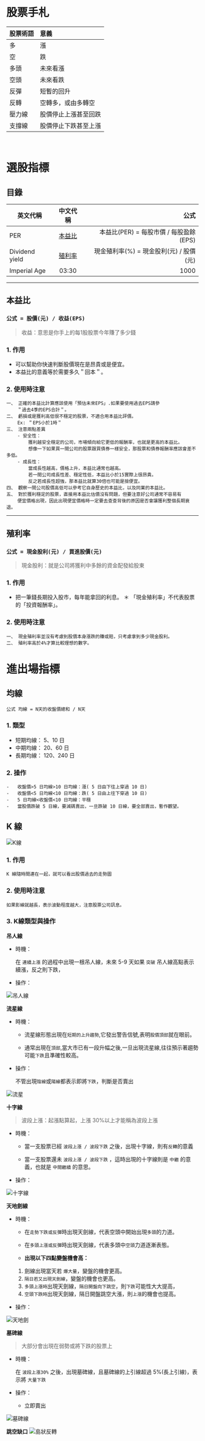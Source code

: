 # **股票手札**

| 股票術語 | 意義                 |
| -------- | :------------------- |
| 多       | 漲                   |
| 空       | 跌                   |
| 多頭     | 未來看漲             |
| 空頭     | 未來看跌             |
| 反彈     | 短暫的回升           |
| 反轉     | 空轉多，或由多轉空   |
| 壓力線   | 股價停止上漲甚至回跌 |
| 支撐線   | 股價停止下跌甚至上漲 |

<br/>

# **選股指標**

## 目錄



| 英文代稱       | 中文代稱 |                                    公式 |
| -------------- | :------: | --------------------------------------: |
| PER            | [本益比](#本益比) |  本益比(PER) = 每股市價 / 每股盈餘(EPS) |
| Dividend yield |  [殖利率](#殖利率)  | 現金殖利率(%) = 現金股利(元) / 股價(元) |
| Imperial Age   |  03:30   |                                    1000 |


***

## 本益比
### `公式 = 股價(元) / 收益(EPS)`
> 收益：意思是你手上的每1股股票今年賺了多少錢

### 1. 作用   
- 可以幫助你快速判斷股價現在是昂貴或是便宜。
- 本益比的意義等於需要多久＂回本＂。

### 2. 使用時注意
    一、 正確的本益比計算應該使用「預估未來EPS」.如果要使用過去EPS請參
        ＂過去4季的EPS合計＂。
    二、 虧損或是獲利高低很不穩定的股票，不適合用本益比評價。
        Ex: ＂EPS小於1時＂
    三、 注意兩點差異
        - 安全性：
            獲利越安全穩定的公司，市場傾向給它更低的報酬率，也就是更高的本益比。
            想像一下如果買一間公司的股票跟買債券一樣安全，那股票和債券報酬率應該會差不多低。
        - 成長性：
            當成長性越高，價格上升，本益比通常也越高。
            若一間公司成長性差、穩定性低，本益比小於15實際上很昂貴。
            反之若成長性超強，那本益比就算30倍也可能是撿便宜。
    四、 觀察一間公司股價高低可以參考它自身歷史的本益比，以及同業的本益比。
    五、 對於獲利穩定的股票，直接用本益比估價沒有問題，但要注意好公司通常不容易有
        便宜價格出現，因此出現便宜價格時一定要去查查背後的原因是否會讓獲利整個長期衰退。

***

## 殖利率
### `公式 = 現金股利(元) / 買進股價(元)`
> 現金股利：就是公司將獲利中多餘的資金配發給股東
### 1. 作用
- 把一筆錢長期投入股市，每年能拿回的利息。
＊ 「現金殖利率」不代表股票的「投資報酬率」。

### 2. 使用時注意
    一、 現金殖利率並沒有考慮到股價本身漲跌的賺或賠，只考慮拿到多少現金股利。
    二、 殖利率高於4%才算比較理想的數字。


# **進出場指標**

## 均線

`公式 均線 = N天的收盤價總和 / N天`

### 1. 類型

-   短期均線： 5、10 日
-   中期均線： 20、60 日
-   長期均線： 120、240 日

### 2. 操作

    -   收盤價>5 日均線>10 日均線：漲( 5 日由下往上穿過 10 日)
    -   收盤價<5 日均線<10 日均線：跌( 5 日由上往下穿過 10 日)
    -   5 日均線<收盤價<10 日均線：平穩
    -   當股價跌破 5 日線，要減碼賣出，一旦跌破 10 日線，要全部賣出，暫作觀望。


## K 線

![K線](https://www.cmoney.tw/learn/cmstatic/learn/44/20200415151444639.png)


### 1. 作用
    K 線隨時間連在一起，就可以看出股價過去的走勢圖

### 2. 使用時注意
    如果影線就越長，表示波動程度越大，注意股票公司訊息。
    

### 3. K線類型與操作

**吊人線**

-   時機：<br/>

    在 `連續上漲` 的過程中出現一根吊人線，未來 5-9 天如果 `突破` 吊人線高點表示續漲，反之則下跌，

-   操作：<br/>

![吊人線](img/鎚子線.gif) 

**流星線**
-   時機：<br/>

    - 流星線形態出現在`短期的上升趨勢`,它發出警告信號,表明`股價頂部`就在眼前。
    
    - 通常出現在`頂部`,當大市已有一段升幅之後,一旦出現流星線,往往預示著趨勢可能`下跌`且準確性較高。

-   操作：<br/>

    不管出現`陰線`或`陽線`都表示即將`下跌`，判斷是否賣出

![流星](img/流星.gif)

**十字線**

> 波段上漲：起漲點算起，上漲 30%以上才能稱為波段上漲

-   時機：<br/>

    -   當一支股票已經 `波段上漲 / 波段下跌` 之後，出現十字線，則有`反轉`的意義

    -   當一支股票還未 `波段上漲 / 波段下跌` ，這時出現的十字線則是 `中繼` 的意義，也就是 `中間繼續` 的意思。

-   操作：<br/>

![十字線](img/十字線.jpg)

**天地劍線**

-   時機：<br/>

    -   在`走勢下跌或反彈`時出現天劍線，代表空頭中開始出現`多頭`的力道。
    -   在`多頭上漲或反彈`時出現天劍線，代表多頭中`空頭`力道逐漸表態。

    - **出現以下四點變盤機會高：**
    1. 劍線出現當天若 `爆大量`，變盤的機會更高。
    2. `隔日若又出現天劍線`，變盤的機會也更高。
    3. `多頭上漲時`出現天劍線，`隔日開盤向下跳空`，則`下跌`可能性大大提高，
    4. `空頭下跌時`出現天劍線，隔日開盤跳空大漲，則`上漲`的機會也提高。

-   操作：<br/>

![天地劍](img/天地劍.gif)

**墓碑線**

> 大部分會出現在弱勢或將下跌的股票上

-   時機：<br/>

    在 `波段上漲30%` 之後，出現墓碑線，且墓碑線的上引線超過 5%(長上引線)，表示將 `大量下跌`

-   操作：<br/>

    -   立即賣出
    
![墓碑線](img/T字墓碑線.gif)

**跳空缺口**
![島狀反轉](https://www.cmoney.tw/learn/cmstatic/learn/44/20140813152029239.jpg)
